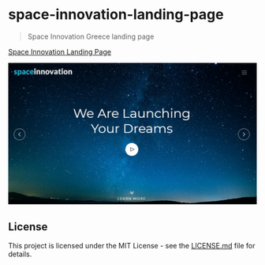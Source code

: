 # space-innovation-landing-page

> Space Innovation Greece landing page

[Space Innovation Landing Page](https://crooked-wave.surge.sh/)

![sample](sample/sample.JPG)

## License

This project is licensed under the MIT License - see the [LICENSE.md](LICENSE.md) file for details.



